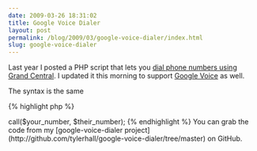 ```yaml
---
date: 2009-03-26 18:31:02
title: Google Voice Dialer
layout: post
permalink: /blog/2009/03/google-voice-dialer/index.html
slug: google-voice-dialer
---
```

Last year I posted a PHP script that lets you [dial phone numbers using Grand Central](http://clickontyler.com/blog/2008/08/dial-a-phone-number-using-grand-central-and-php/). I updated it this morning to support [Google Voice](http://www.google.com/voice/about) as well.

The syntax is the same

{% highlight php %}
<?PHP
$gv = new GoogleVoice('you@gmail.com', 'password');
$gv->call($your_number, $their_number);
{% endhighlight %}

You can grab the code from my [google-voice-dialer project](http://github.com/tylerhall/google-voice-dialer/tree/master) on GitHub.